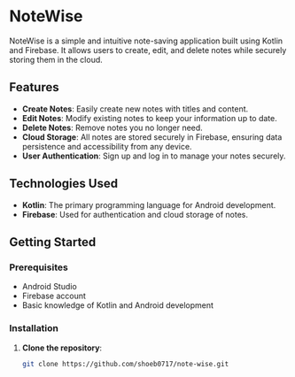 # NoteWise


NoteWise is a simple and intuitive note-saving application built using Kotlin and Firebase. It allows users to create, edit, and delete notes while securely storing them in the cloud.

## Features

- **Create Notes**: Easily create new notes with titles and content.
- **Edit Notes**: Modify existing notes to keep your information up to date.
- **Delete Notes**: Remove notes you no longer need.
- **Cloud Storage**: All notes are stored securely in Firebase, ensuring data persistence and accessibility from any device.
- **User Authentication**: Sign up and log in to manage your notes securely.

## Technologies Used

- **Kotlin**: The primary programming language for Android development.
- **Firebase**: Used for authentication and cloud storage of notes.

## Getting Started

### Prerequisites

- Android Studio
- Firebase account
- Basic knowledge of Kotlin and Android development

### Installation

1. **Clone the repository**:

   ```bash
   git clone https://github.com/shoeb0717/note-wise.git
